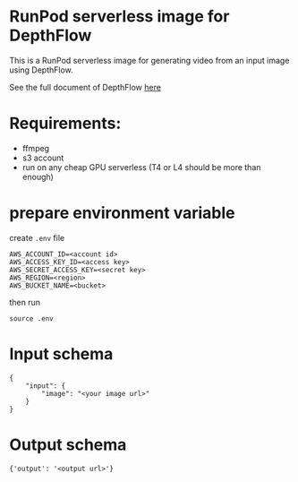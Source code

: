 # RunPod serverless image for DepthFlow

This is a RunPod serverless image for generating video from an input image using DepthFlow.

See the full document of DepthFlow [here](https://github.com/BrokenSource/DepthFlow)

# Requirements:

- ffmpeg
- s3 account
- run on any cheap GPU serverless (T4 or L4 should be more than enough)

# prepare environment variable 

create `.env` file

```
AWS_ACCOUNT_ID=<account id>
AWS_ACCESS_KEY_ID=<access key>
AWS_SECRET_ACCESS_KEY=<secret key>
AWS_REGION=<region>
AWS_BUCKET_NAME=<bucket>
```

then run 

```
source .env
```

# Input schema 

```
{
    "input": {
        "image": "<your image url>"
    }
}
```

# Output schema

```
{'output': '<output url>'}
```
